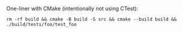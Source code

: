 One-liner with CMake (intentionally not using CTest):

```
rm -rf build && cmake -B build -S src && cmake --build build && ./build/tests/foo/test_foo
```

